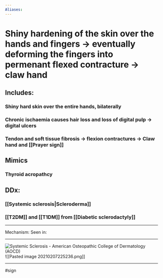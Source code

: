 ```yaml
---
Aliases:
---
```

# Shiny hardening of the skin over the hands and fingers -> eventually deforming the fingers into permenant flexed contracture -> claw hand
## Includes:
### Shiny hard skin over the entire hands, bilaterally
### Chronic ischaemia causes hair loss and loss of digital pulp -> digital ulcers
### Tendon and soft tissue fibrosis -> flexion contractures -> Claw hand and [[Prayer sign]]
## Mimics
### Thyroid acropathcy
## DDx:
### [[Systemic sclerosis|Scleroderma]]
### [[T2DM]] and [[T1DM]] from [[Diabetic sclerodactyly]]

---
Mechanism:
Seen in: 

---
![Systemic Sclerosis - American Osteopathic College of Dermatology (AOCD)](https://www.aocd.org/resource/resmgr/ddb_high/systemic_sclerosis_high.jpg)
![[Pasted image 20210207225236.png]]

---
#sign 
